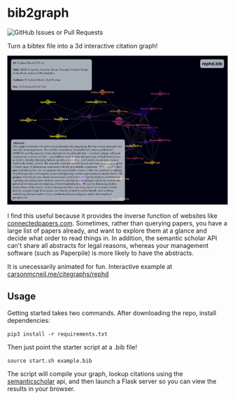 # bib2graph
![GitHub Issues or Pull Requests](https://img.shields.io/github/issues/cmcneil/bib2graph)

Turn a bibtex file into a 3d interactive citation graph!

![demo](https://github.com/cmcneil/bib2graph/blob/media/citegraph_demo.gif)

I find this useful because it provides the inverse function of websites like [connectedpapers.com](https://www.connectedpapers.com/).
Sometimes, rather than querying papers, you have a large list of papers already, and want to explore them
at a glance and decide what order to read things in. In addition, the semantic scholar API
can't share all abstracts for legal reasons, whereas your management software (such as Paperpile)
 is more likely to have the abstracts.

 It is unecessarily animated for fun. Interactive example at [carsonmcneil.me/citegraphs/rephd](carsonmcneil.me/citegraphs/rephd)

## Usage
Getting started takes two commands. After downloading the repo, install dependencies:
```
pip3 install -r requirements.txt
```
Then just point the starter script at a .bib file!
```
source start.sh example.bib
```
The script will compile your graph, lookup citations using the [semanticscholar](https://api.semanticscholar.org/api-docs/) api, and then launch a Flask server so you can view the results in your browser.
